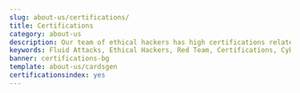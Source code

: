```yaml
---
slug: about-us/certifications/
title: Certifications
category: about-us
description: Our team of ethical hackers has high certifications related to the offensive security of computer systems.
keywords: Fluid Attacks, Ethical Hackers, Red Team, Certifications, Cybersecurity, Pentesters, Whitehat Hackers
banner: certifications-bg
template: about-us/cardsgen
certificationsindex: yes
---
```

